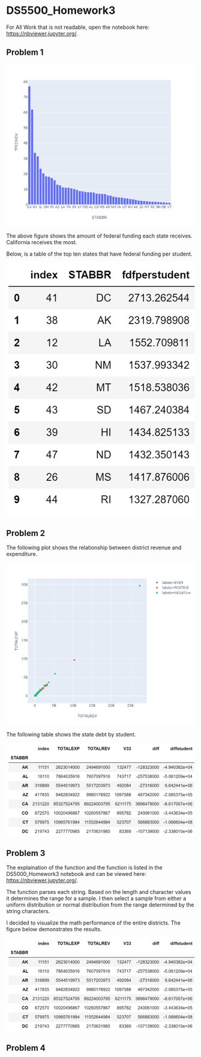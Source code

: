 # DS5500_Homework3

For All Work that is not readable, open the notebook here: https://nbviewer.jupyter.org/.


## Problem 1

![DS5500_Homework3](newplot.png)


The above figure shows the amount of federal funding each state receives. California receives the most. 

Below, is a table of the top ten states that have federal funding per student.

![DS5500_Homework3](statestudent.PNG)


## Problem 2

The following plot shows the relationship between district revenue and expenditure.

![DS5500_Homework3](realplot.png)


The following table shows the state debt by student.

![DS5500_Homework3](realdebt.PNG)


## Problem 3

The explaination of the function and the function is listed in the DS5000_Homework3 notebook and can be viewed here: https://nbviewer.jupyter.org/.

The function parses each string. Based on the length and character values it determines the range for a sample. I then select a sample from either a uniform distribution or normal distribution from the range determined by the string characters. 


I decided to visualize the math performance of the entire districts. The figure below demonstrates the results.

![DS5500_Homework3](realdebt.PNG)

## Problem 4
